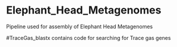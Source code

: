 # Elephant_Head_Metagenomes
Pipeline used for assembly of Elephant Head Metagenomes

#TraceGas_blastx contains code for searching for Trace gas genes 
